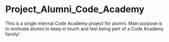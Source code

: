 # Project_Alumni_Code_Academy
This is a single internal Code Academy project for alumni. Main purpose is to motivate alumni to keep in touch and feel being part of a Code Academy family! 
